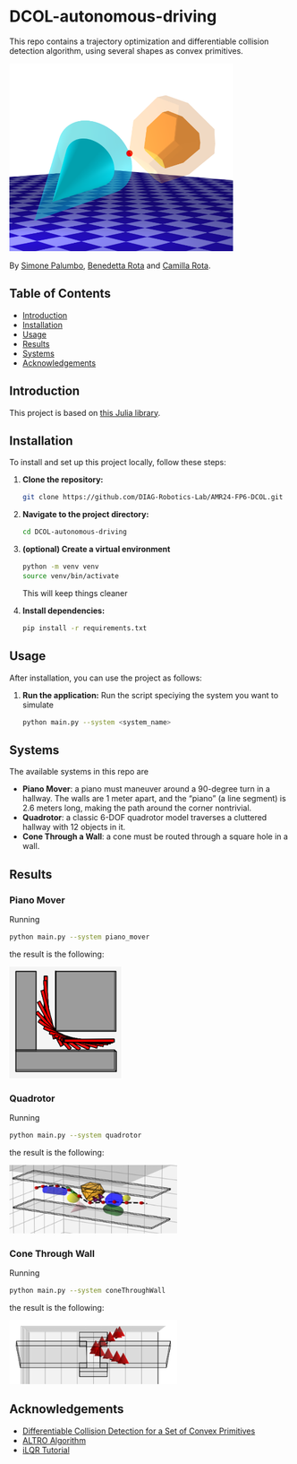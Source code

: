 # DCOL-autonomous-driving

This repo contains a trajectory optimization and differentiable collision detection algorithm, using several shapes as convex primitives. 

<img src="extras/images/alpha_polytopes.png" alt="Two Primitives" width="400">

By [Simone Palumbo](https://github.com/CogSP), [Benedetta Rota](https://github.com/BenedettaRota) and [Camilla Rota](https://github.com/camillarota).


## Table of Contents

- [Introduction](#introduction)
- [Installation](#installation)
- [Usage](#usage)
- [Results](#results)
- [Systems](#systems)
- [Acknowledgements](#acknowledgements)

## Introduction

This project is based on [this Julia library](https://github.com/kevin-tracy/DifferentiableCollisions.jl/tree/master?tab=readme-ov-file).


## Installation

To install and set up this project locally, follow these steps:

1. **Clone the repository:**
   ```bash
   git clone https://github.com/DIAG-Robotics-Lab/AMR24-FP6-DCOL.git
   ```

2. **Navigate to the project directory:**
   ```bash
   cd DCOL-autonomous-driving
   ```

3. **(optional) Create a virtual environment**
   ```bash
   python -m venv venv
   source venv/bin/activate
   ``` 
   This will keep things cleaner


4. **Install dependencies:**
   ```bash
   pip install -r requirements.txt
   ```

## Usage

After installation, you can use the project as follows:

1. **Run the application:**
   Run the script speciying the system you want to simulate
   ```bash
   python main.py --system <system_name>
   ```

## Systems
The available systems in this repo are
- **Piano Mover**: a piano must maneuver around a 90-degree turn in a hallway. The walls are 1 meter apart, and the “piano” (a
 line segment) is 2.6 meters long, making the path around
 the corner nontrivial.
- **Quadrotor**: a classic 6-DOF quadrotor model traverses a cluttered hallway with 12 objects in it.
- **Cone Through a Wall**: a cone must be routed through a square hole in a wall.

## Results

### Piano Mover
Running 
```bash
python main.py --system piano_mover
```
the result is the following:

<img src="extras/images/piano_mover_scene.png" alt="piano mover scene" width="200">

### Quadrotor
Running 
```bash
python main.py --system quadrotor
```
the result is the following:

<img src="extras/images/quadrotor_scene.png" alt="quadrotor scene" width="300">

<!--<img src="extras/images/quadrotor_scene_side_az_90.png" alt="quadrotor scene side az 90" width="400">
<img src="extras/images/quadrotor_scene_top_down.png" alt="quadrotor scene top down" width="400">-->


### Cone Through Wall
Running 
```bash
python main.py --system coneThroughWall
```
the result is the following:
<!--<img src="extras/images/cone_scene_custom.png" alt="cone scene custom view" width="400">
<img src="extras/images/cone_scene_top_down.png" alt="cone scene top down" width="400">-->

<img src="extras/images/cone_scene_side_az_90.png" alt="cone scene size az 90 view" width="300">




## Acknowledgements

- [Differentiable Collision Detection for a Set of Convex Primitives](https://ieeexplore.ieee.org/abstract/document/10160716)
- [ALTRO Algorithm](https://bjack205.github.io/assets/ALTRO.pdf#:~:text=This%20paper%20presents%20ALTRO%20%28Augmented%20Lagrangian%20TRajectory%20Optimizer%29%2C,to%20handle%20general%20nonlinear%20state%20and%20input%20constraints.)
- [iLQR Tutorial](https://rexlab.ri.cmu.edu/papers/iLQR_Tutorial.pdf)


